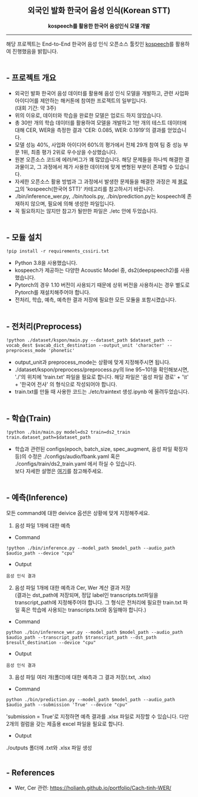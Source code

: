 <div align="center">

## 외국인 발화 한국어 음성 인식(Korean STT)


**kospeech를 활용한 한국어 음성인식 모델 개발**
___
</div>

해당 프로젝트는 End-to-End 한국어 음성 인식 오픈소스 툴킷인
[kospeech](https://github.com/sooftware/kospeech)를 활용하여 진행했음을 밝힙니다.
</br></br>

## - 프로젝트 개요
- 외국인 발화 한국어 음성 데이터를 활용해 음성 인식 모델을 개발하고, 관련 사업화 아이디어를 제안하는 해커톤에 참여한 프로젝트의 일부입니다. </br>(대회 기간: 약 3주)
- 위의 이유로, 데이터와 학습을 완료한 모델은 업로드 하지 않았습니다.
- 총 30만 개의 학습 데이터를 활용하여 모델을 개발하고 1만 개의 테스트 데이터에 대해 CER, WER을 측정한 결과 'CER: 0.085, WER: 0.1919'의 결과를 얻었습니다.
- 모델 성능 40%, 사업화 아이디어 60%의 평가에서 전체 29개 참여 팀 중 성능 부문 1위, 최종 평가 2위로 우수상을 수상했습니다.
- 원본 오픈소스 코드에 에러/버그가 꽤 많았습니다. 해당 문제들을 하나씩 해결한 결과물이고, 그 과정에서 제가 사용한 데이터에 맞게 변형된 부분이 존재할 수 있습니다.
- 자세한 오픈소스 활용 방법과 그 과정에서 발생한 문제들을 해결한 과정은 제 [블로그](https://mingchin.tistory.com/152)의 'kospeech(한국어 STT)' 카테고리를 참고하시기 바랍니다.
- ./bin/inference_wer.py, ./bin/tools.py, ./bin/prediction.py는 kospeech에 존재하지 않으며, 필요에 의해 생성한 파일입니다.
- 꼭 필요하지는 않지만 참고가 될만한 파일은 ./etc 안에 두었습니다.
</br></br>

## - 모듈 설치
```
!pip install -r requirements_cssiri.txt
```
- Python 3.8을 사용했습니다. 
- kospeech가 제공하는 다양한 Acoustic Model 중, ds2(deepspeech2)를 사용했습니다.
- Pytorch의 경우 1.10 버전이 사용되기 때문에 상위 버전을 사용하시는 경우 별도로 Pytorch를 재설치해주어야 합니다.
- 전처리, 학습, 예측, 예측한 결과 저장에 필요한 모든 모듈을 포함시켰습니다.
</br></br>

## - 전처리(Preprocess)
```
!python ./dataset/kspon/main.py --dataset_path $dataset_path --vocab_dest $vacab_dict_destination --output_unit 'character' --preprocess_mode 'phonetic' 
```
- output_unit과 preprocess_mode는 상황에 맞게 지정해주시면 됩니다.
- ./dataset/kspon/preprocess/preprocess.py의 line 95~101을 확인해보시면, './'의 위치에 'train.txt' 파일을 필요로 합니다. 해당 파일은 '음성 파일 경로' + '\t' + '한국어 전사' 의 형식으로 작성되어야 합니다.
- train.txt를 만들 때 사용한 코드는 ./etc/traintext 생성.ipynb 에 올려두었습니다.
</br></br>

## - 학습(Train)
```
!python ./bin/main.py model=ds2 train=ds2_train train.dataset_path=$dataset_path
```
- 학습과 관련된 configs(epoch, batch_size, spec_augment, 음성 파일 확장자 등)의 수정은 ./configs/audio/fbank.yaml 혹은 ./configs/train/ds2_train.yaml 에서 하실 수 있습니다. 
</br>보다 자세한 설명은 [여기](https://mingchin.tistory.com/222)를 참고해주세요.
</br></br>

## - 예측(Inference)

모든 command에 대한 deivice 옵션은 상황에 맞게 지정해주세요.

1. 음성 파일 1개에 대한 예측
* Command

```
!python ./bin/inference.py --model_path $model_path --audio_path $audio_path --device "cpu"
```
* Output

```
음성 인식 결과
```
2. 음성 파일 1개에 대한 예측과 Cer, Wer 계산 결과 저장</br>
(결과는 dst_path에 저장되며, 정답 label인 transcripts.txt파일을 transcript_path에 지정해주어야 합니다. 그 형식은 전처리에 필요한 train.txt 파일 혹은 학습에 사용되는 transcripts.txt와 동일해야 합니다.)
* Command
```
python ./bin/inference_wer.py --model_path $model_path --audio_path $audio_path --transcript_path $transcript_path --dst_path $result_destination --device "cpu"
```
* Output

```
음성 인식 결과
```
3. 음성 파일 여러 개(폴더)에 대한 예측과 그 결과 저장(.txt, .xlsx)
* Command
```
python ./bin/prediction.py --model_path $model_path --audio_path $audio_path --submission 'True' --device "cpu"
```
'submission = True'로 지정하면 예측 결과를 .xlsx 파일로 저장할 수 있습니다. 다만 2개의 컬럼을 갖는 제출용 excel 파일을 필요로 합니다.
* Output

./outputs 폴더에 .txt와 .xlsx 파일 생성
</br></br>

## - References
- Wer, Cer 관련: 
https://holianh.github.io/portfolio/Cach-tinh-WER/


